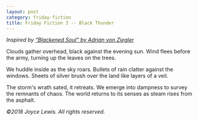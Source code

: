 ```yaml
---
layout: post
category: friday-fiction
title: Friday Fiction 3 -- Black Thunder
---
```


*Inspired by [“Blackened Soul” by Adrian von Ziegler](https://www.youtube.com/watch?v=-laiCZ2fr14)*

Clouds gather overhead, black against the evening sun. Wind flees before the army, turning up the leaves on the trees.

<!--excerpt-->

We huddle inside as the sky roars. Bullets of rain clatter against the windows. Sheets of silver brush over the land like layers of a veil.

The storm's wrath sated, it retreats. We emerge into dampness to survey the remnants of chaos. The world returns to its senses as steam rises from the asphalt.

*&copy;2018 Joyce Lewis. All rights reserved.*

